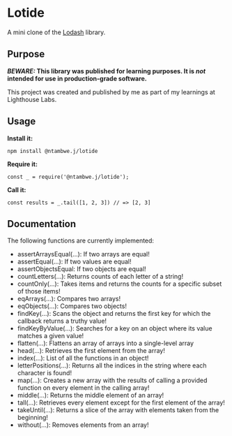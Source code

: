 # Lotide

A mini clone of the [Lodash](https://lodash.com) library.

## Purpose

**_BEWARE:_ This library was published for learning purposes. It is _not_ intended for use in production-grade software.**

This project was created and published by me as part of my learnings at Lighthouse Labs.

## Usage

**Install it:**

`npm install @ntambwe.j/lotide`

**Require it:**

`const _ = require('@ntambwe.j/lotide');`

**Call it:**

`const results = _.tail([1, 2, 3]) // => [2, 3]`

## Documentation

The following functions are currently implemented:

- assertArraysEqual(...): If two arrays are equal!
- assertEqual(...): If two values are equal!
- assertObjectsEqual: If two objects are equal!
- countLetters(...): Returns counts of each letter of a string!
- countOnly(...): Takes items and returns the counts for a specific subset of those items!
- eqArrays(...): Compares two arrays!
- eqObjects(...): Compares two objects!
- findKey(...): Scans the object and returns the first key for which the callback returns a truthy value!
- findKeyByValue(...): Searches for a key on an object where its value matches a given value!
- flatten(...): Flattens an array of arrays into a single-level array
- head(...): Retrieves the first element from the array!
- index(...): List of all the functions in an object!
- letterPositions(...): Returns all the indices in the string where each character is found!
- map(...): Creates a new array with the results of calling a provided function on every element in the calling array!
- middle(...): Returns the middle element of an array!
- tall(...): Retrieves every element except for the first element of the array!
- takeUntil(...): Returns a slice of the array with elements taken from the beginning!
- without(...): Removes elements from an array!